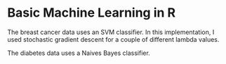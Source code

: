 # Basic Machine Learning in R

The breast cancer data uses an SVM classifier. In this implementation, I used stochastic gradient descent for a couple of different lambda values.

The diabetes data uses a Naives Bayes classifier.